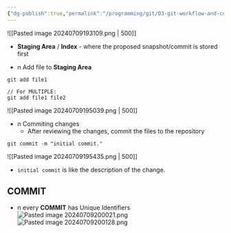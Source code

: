 ```yaml
---
{"dg-publish":true,"permalink":"/programming/git/03-git-workflow-and-commit/","tags":["programming","Git"],"created":"2024-11-09T11:30:17.856+08:00"}
---
```



![[Pasted image 20240709193109.png \| 500]]
- __Staging Area__ / __Index__ - where the proposed snapshot/commit is stored first

- n Add file to __Staging Area__
```git
git add file1

// For MULTIPLE:
git add file1 file2
```
![[Pasted image 20240709195039.png \| 500]]

- n Commiting changes
	- After reviewing the changes, commit the files to the repository
```git
git commit -m "initial commit."
```
![[Pasted image 20240709195435.png \| 500]]
- `initial commit` is like the description of the change.



## COMMIT
- n every __COMMIT__ has Unique Identifiers
![Pasted image 20240709200021.png](/img/user/PROGRAMMING/Git/attachments/Pasted%20image%2020240709200021.png)
![Pasted image 20240709200128.png](/img/user/PROGRAMMING/Git/attachments/Pasted%20image%2020240709200128.png)

